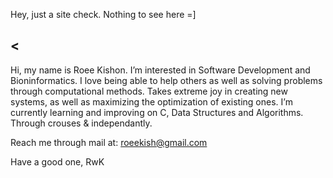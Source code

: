 Hey, just a site check. Nothing to see here =]

## <

Hi, my name is Roee Kishon.
I’m interested in Software Development and Bioninformatics. I love being able to help others as well as solving problems through computational methods. Takes extreme joy in creating new systems, as well as maximizing the optimization of existing ones.
I’m currently learning and improving on C, Data Structures and Algorithms. Through crouses & independantly.

Reach me through mail at: roeekish@gmail.com

Have a good one,
RwK
